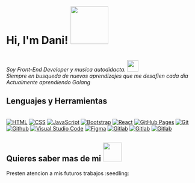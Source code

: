 <h1> Hi, I'm Dani! <img src="https://i.pinimg.com/originals/a3/d6/97/a3d69709008b07c99616d5c78df28bd7.gif" width="100"></h1>

<p><br><em>Soy Front-End Developer y musica autodidacta.  </a><img src="https://media.giphy.com/media/WUlplcMpOCEmTGBtBW/giphy.gif" width="30"> 
<br/> Siempre en busqueda de nuevos aprendizajes que me desafien cada dia
<br/> Actualmente aprendiendo Golang </em></p>


## Lenguajes y Herramientas

<p><br/>
    <a href="#"><img alt="HTML" src="https://img.shields.io/badge/HTML-E34F26.svg?logo=html5&logoColor=white"></a>
    <a href="#"><img alt="CSS" src="https://img.shields.io/badge/CSS-1572B6.svg?logo=css3&logoColor=white"></a>
    <a href="#"><img alt="JavaScript" src="https://img.shields.io/badge/JavaScript-F7DF1E.svg?logo=javascript&logoColor=white"></a>
    <a href="#"><img alt="Bootstrap" src="https://img.shields.io/badge/Bootstrap-7952B3.svg?logo=bootstrap&logoColor=white"></a>
    <a href="#"><img alt="React" src="https://img.shields.io/badge/React-20232a.svg?logo=react&logoColor=%2361DAFB"></a>
    <a href="#"><img alt="GitHub Pages" src="https://img.shields.io/badge/GitHub%20Pages-327FC7.svg?logo=github&logoColor=white"></a>
    <a href="#"><img alt="Git" src="https://img.shields.io/badge/Git-F05033.svg?logo=git&logoColor=white"></a>
    <a href="#"><img alt="Github" src="https://img.shields.io/badge/-GitHub-181717?style=flat-square&logo=github"></a>
    <a href="#"><img alt="Visual Studio Code" src="https://img.shields.io/badge/Visual%20Studio%20Code-0078d7.svg?logo=visual-studio-code&logoColor=white"></a>
    <a href="#"><img alt="Figma" src="http://img.shields.io/badge/-Figma-30333c?style=flat-square&logo=figma&logoColor=white"></a>
    <a href="#"><img alt="Gitlab" src="https://img.shields.io/badge/GitLab-330F63?style=flat-square&logo=gitlab&logoColor=white"><a/>
    <a href="#"><img alt="Gitlab" src="https://img.shields.io/badge/Go-00ADD8?style=flat-square&logo=go&logoColor=white"><a/>
    <a href="#"><img alt="Gitlab" src="https://img.shields.io/badge/Jira-327FC7?style=flat-square&logo=Jira&logoColor=white"><a/>
</p>
 
 ##  Quieres saber mas de mi  <img src="https://pa1.narvii.com/6709/f4f2bafa7db9d0379a13b3096f3bfe41df6f2c6e_hq.gif" width="50">
 <p> Presten atencion a mis futuros trabajos :seedling: </p>
 
